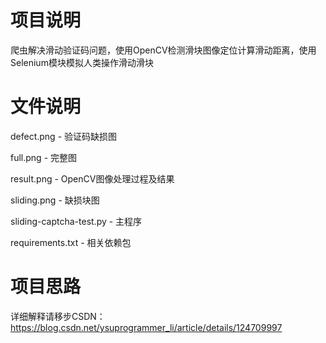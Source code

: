 # 项目说明

爬虫解决滑动验证码问题，使用OpenCV检测滑块图像定位计算滑动距离，使用Selenium模块模拟人类操作滑动滑块

# 文件说明

defect.png - 验证码缺损图

full.png - 完整图

result.png - OpenCV图像处理过程及结果

sliding.png - 缺损块图

sliding-captcha-test.py - 主程序

requirements.txt - 相关依赖包

# 项目思路

详细解释请移步CSDN：https://blog.csdn.net/ysuprogrammer_li/article/details/124709997